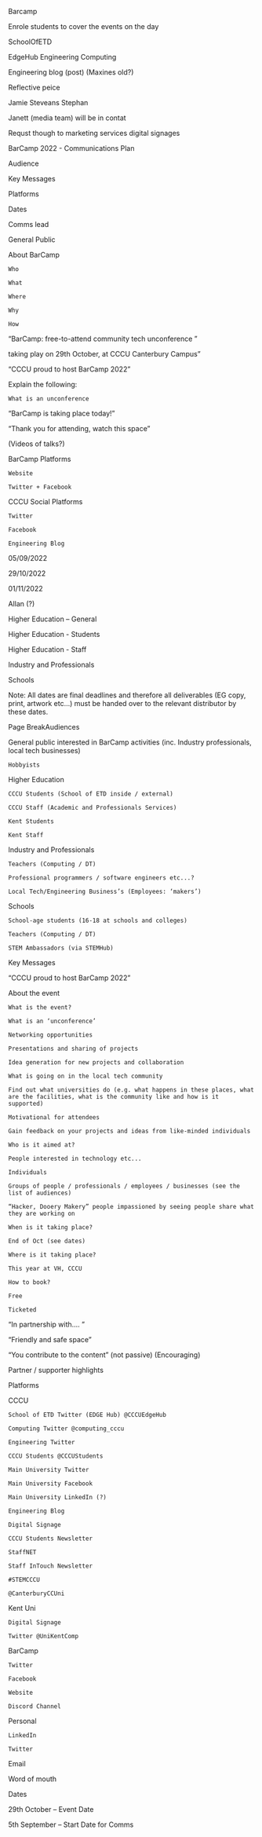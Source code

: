 Barcamp

Enrole students to cover the events on the day

SchoolOfETD

EdgeHub
Engineering
Computing

Engineering blog (post) (Maxines old?)

Reflective peice

Jamie Steveans
Stephan 

Janett (media team) will be in contat

Requst though to marketing services digital signages



 BarCamp 2022 - Communications Plan 

Audience 
	

Key Messages 
	

Platforms 
	

Dates 
	

Comms lead 

General Public 
	

About BarCamp 

    Who 

    What 

    Where 

    Why 

    How 

 

“BarCamp:  free-to-attend community tech unconference ” 

 taking play on 29th October, at CCCU Canterbury Campus” 

 

 

 

 

“CCCU proud to host BarCamp 2022” 

 

 

 

 

 

Explain the following: 

    What is an unconference 

 

 

 

“BarCamp is taking place today!” 

 

“Thank you for attending, watch this space” 

(Videos of talks?) 
	

BarCamp Platforms 

    Website 

    Twitter + Facebook 

CCCU Social Platforms 

    Twitter 

    Facebook 

    Engineering Blog 

 

 

 

 
	

05/09/2022 

 

 

 

 

 

 

 

 

 

 

 

 

 

 

 

 

 

 

 

 

 

 

 

 

 

 

 

 

 

 

 

 

 

 

 

 

 

29/10/2022 

 

01/11/2022 
	

Allan (?) 

Higher Education – General 
	

 
	

 
	

 
	

 

Higher Education - Students 
	

 
	

 
	

 
	

 

Higher Education - Staff 
	

 
	

 
	

 
	

 

Industry and Professionals 
	

 
	

 
	

 
	

 

Schools 
	

 
	

 
	

 
	

 

 
	

 
	

 
	

 
	

 

 
	

 
	

 
	

 
	

 

 
	

 
	

 
	

 
	

 

 

Note: All dates are final deadlines and therefore all deliverables (EG copy, print, artwork etc…) must be handed over to the relevant distributor by these dates. 

 

Page BreakAudiences 

General public interested in BarCamp activities (inc. Industry professionals, local tech businesses) 

    Hobbyists 

 

Higher Education 

    CCCU Students (School of ETD inside / external) 

    CCCU Staff (Academic and Professionals Services) 

    Kent Students 

    Kent Staff 

 

Industry and Professionals 

    Teachers (Computing / DT) 

    Professional programmers / software engineers etc...? 

    Local Tech/Engineering Business’s (Employees: ‘makers’) 

 

Schools 

    School-age students (16-18 at schools and colleges) 

    Teachers (Computing / DT) 

    STEM Ambassadors (via STEMHub) 

 

 

 

Key Messages 

“CCCU proud to host BarCamp 2022” 

About the event 

    What is the event? 

    What is an ‘unconference’ 

    Networking opportunities 

    Presentations and sharing of projects 

    Idea generation for new projects and collaboration 

    What is going on in the local tech community 

    Find out what universities do (e.g. what happens in these places, what are the facilities, what is the community like and how is it supported) 

    Motivational for attendees 

    Gain feedback on your projects and ideas from like-minded individuals 

    Who is it aimed at? 

    People interested in technology etc... 

    Individuals 

    Groups of people / professionals / employees / businesses (see the list of audiences) 

    “Hacker, Dooery Makery” people impassioned by seeing people share what they are working on 

    When is it taking place? 

    End of Oct (see dates) 

    Where is it taking place? 

    This year at VH, CCCU 

    How to book? 

    Free 

    Ticketed  

 “In partnership with.... <named entities>” 

 

“Friendly and safe space” 

“You contribute to the content” (not passive) (Encouraging) 

 

Partner / supporter highlights 

 

 

 

 

Platforms 

 

CCCU 

    School of ETD Twitter (EDGE Hub) @CCCUEdgeHub 

    Computing Twitter @computing_cccu 

    Engineering Twitter 

    CCCU Students @CCCUStudents 

    Main University Twitter 

    Main University Facebook 

    Main University LinkedIn (?) 

    Engineering Blog 

    Digital Signage 

    CCCU Students Newsletter 

    StaffNET 

    Staff InTouch Newsletter 

    #STEMCCCU  

    @CanterburyCCUni 

 

Kent Uni 

    Digital Signage 

    Twitter @UniKentComp 

 

BarCamp 

    Twitter 

    Facebook 

    Website 

    Discord Channel 

Personal 

    LinkedIn 

    Twitter 

Email 

Word of mouth 

 

Dates 

29th October – Event Date 

5th September – Start Date for Comms 